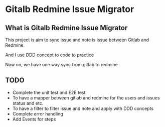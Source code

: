# Gitalb Redmine Issue Migrator

## What is Gitalb Redmine Issue Migrator

This project is aim to sync issue and note is issue between Gitlab and Redmine. 

And I use DDD concept to code to practice

Now on, we have one way sync from gitlab to redmine

## TODO

- Complete the unit test and E2E test 
- To have a mapper between gitlab and redmine for the users and issues status and etc.
- To have a filter to filter issue and note and apply with DDD concepts 
- Complete error handling
- Add Events for steps

